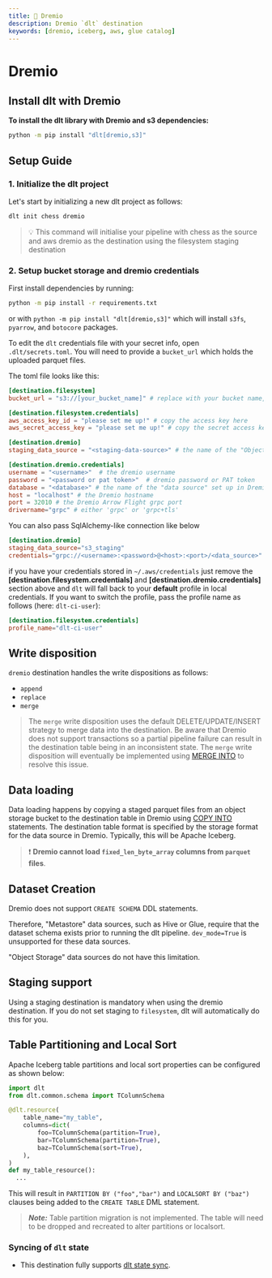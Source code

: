 ```yaml
---
title: 🧪 Dremio
description: Dremio `dlt` destination
keywords: [dremio, iceberg, aws, glue catalog]
---
```


# Dremio

## Install dlt with Dremio
**To install the dlt library with Dremio and s3 dependencies:**
```sh
python -m pip install "dlt[dremio,s3]"
```

## Setup Guide
### 1. Initialize the dlt project

Let's start by initializing a new dlt project as follows:
   ```sh
   dlt init chess dremio
   ```
   > 💡 This command will initialise your pipeline with chess as the source and aws dremio as the destination using the filesystem staging destination


### 2. Setup bucket storage and dremio credentials

First install dependencies by running:
```sh
python -m pip install -r requirements.txt
```
or with `python -m pip install "dlt[dremio,s3]"` which will install `s3fs`, `pyarrow`, and `botocore` packages.

To edit the `dlt` credentials file with your secret info, open `.dlt/secrets.toml`. You will need to provide a `bucket_url` which holds the uploaded parquet files.

The toml file looks like this:

```toml
[destination.filesystem]
bucket_url = "s3://[your_bucket_name]" # replace with your bucket name,

[destination.filesystem.credentials]
aws_access_key_id = "please set me up!" # copy the access key here
aws_secret_access_key = "please set me up!" # copy the secret access key here

[destination.dremio]
staging_data_source = "<staging-data-source>" # the name of the "Object Storage" data source in Dremio containing the s3 bucket

[destination.dremio.credentials]
username = "<username>"  # the dremio username
password = "<password or pat token>"  # dremio password or PAT token
database = "<database>" # the name of the "data source" set up in Dremio where you want to load your data
host = "localhost" # the Dremio hostname
port = 32010 # the Dremio Arrow Flight grpc port
drivername="grpc" # either 'grpc' or 'grpc+tls'
```

You can also pass SqlAlchemy-like connection like below
```toml
[destination.dremio]
staging_data_source="s3_staging"
credentials="grpc://<username>:<password>@<host>:<port>/<data_source>"
```

if you have your credentials stored in `~/.aws/credentials` just remove the **[destination.filesystem.credentials]** and **[destination.dremio.credentials]** section above and `dlt` will fall back to your **default** profile in local credentials. If you want to switch the  profile, pass the profile name as follows (here: `dlt-ci-user`):
```toml
[destination.filesystem.credentials]
profile_name="dlt-ci-user"
```

## Write disposition

`dremio` destination handles the write dispositions as follows:
- `append`
- `replace`
- `merge`

> The `merge` write disposition uses the default DELETE/UPDATE/INSERT strategy to merge data into the destination. Be aware that Dremio does not support transactions so a partial pipeline failure can result in the destination table being in an inconsistent state. The `merge` write disposition will eventually be implemented using [MERGE INTO](https://docs.dremio.com/current/reference/sql/commands/apache-iceberg-tables/apache-iceberg-merge/) to resolve this issue.

## Data loading

Data loading happens by copying a staged parquet files from an object storage bucket to the destination table in Dremio using [COPY INTO](https://docs.dremio.com/cloud/reference/sql/commands/copy-into-table/) statements. The destination table format is specified by the storage format for the data source in Dremio. Typically, this will be Apache Iceberg.

> ❗ **Dremio cannot load `fixed_len_byte_array` columns from `parquet` files**.

## Dataset Creation

Dremio does not support `CREATE SCHEMA` DDL statements.

Therefore, "Metastore" data sources, such as Hive or Glue, require that the dataset schema exists prior to running the dlt pipeline. `dev_mode=True` is unsupported for these data sources.

"Object Storage" data sources do not have this limitation.

## Staging support

Using a staging destination is mandatory when using the dremio destination. If you do not set staging to `filesystem`, dlt will automatically do this for you.

## Table Partitioning and Local Sort
Apache Iceberg table partitions and local sort properties can be configured as shown below:
```py
import dlt
from dlt.common.schema import TColumnSchema

@dlt.resource(
    table_name="my_table",
    columns=dict(
        foo=TColumnSchema(partition=True),
        bar=TColumnSchema(partition=True),
        baz=TColumnSchema(sort=True),
    ),
)
def my_table_resource():
  ...
```
This will result in `PARTITION BY ("foo","bar")` and `LOCALSORT BY ("baz")` clauses being added to the `CREATE TABLE` DML statement.

> ***Note:*** Table partition migration is not implemented. The table will need to be dropped and recreated to alter partitions or localsort.

### Syncing of `dlt` state
- This destination fully supports [dlt state sync](../../general-usage/state#syncing-state-with-destination).

<!--@@@DLT_TUBA dremio-->